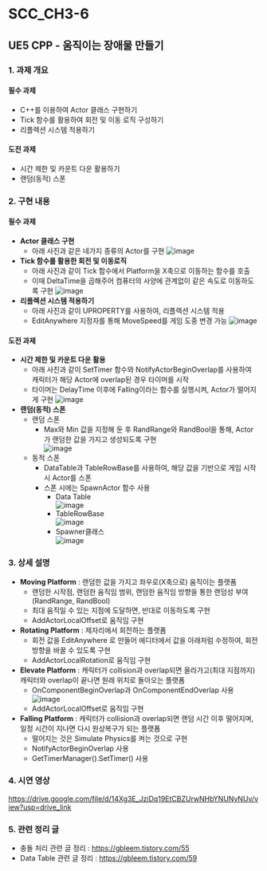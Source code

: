 # SCC_CH3-6
## UE5 CPP - 움직이는 장애물 만들기
### 1. 과제 개요
#### 필수 과제
  * C++를 이용하여 Actor 클래스 구현하기
  * Tick 함수를 활용하여 회전 및 이동 로직 구성하기
  * 리플렉션 시스템 적용하기
#### 도전 과제
  * 시간 제한 및 카운트 다운 활용하기
  * 랜덤(동적) 스폰

### 2. 구현 내용
#### **필수 과제**
  * **Actor 클래스 구현**
    * 아래 사진과 같은 네가지 종류의 Actor를 구현 
![image](https://github.com/user-attachments/assets/77a6d5bb-e57f-420a-a8fe-e62f87213b9d)
  * **Tick 함수를 활용한 회전 및 이동로직**
    * 아래 사진과 같이 Tick 함수에서 Platform을 X축으로 이동하는 함수를 호출
    * 이때 DeltaTime을 곱해주어 컴퓨터의 사양에 관계없이 같은 속도로 이동하도록 구현
      ![image](https://github.com/user-attachments/assets/b12659f3-d0a7-4e9c-981c-2ca277420007)
  * **리플렉션 시스템 적용하기**
    * 아래 사진과 같이 UPROPERTY를 사용하여, 리플렉션 시스템 적용
    * EditAnywhere 지정자를 통해 MoveSpeed를 게임 도중 변경 가능
      ![image](https://github.com/user-attachments/assets/bf4adf98-f648-48ad-b207-081bb6653be3)
#### **도전 과제**
  * **시간 제한 및 카운트 다운 활용**
    * 아래 사진과 같이 SetTimer 함수와 NotifyActorBeginOverlap를 사용하여 캐릭터가 해당 Actor에 overlap된 경우 타이머를 시작
    * 타이머는 DelayTime 이후에 Falling이라는 함수를 실행시켜, Actor가 떨어지게 구현
      ![image](https://github.com/user-attachments/assets/310f5a77-e0af-404a-a535-43fa646dc521)
  * **랜덤(동적) 스폰**
    * 랜덤 스폰
      * Max와 Min 값을 지정해 둔 후 RandRange와 RandBool을 통해, Actor가 랜덤한 값을 가지고 생성되도록 구현    
        ![image](https://github.com/user-attachments/assets/3948c1ed-69b4-486a-8c84-a2cd5e53769e)
    * 동적 스폰      
      * DataTable과 TableRowBase를 사용하여, 해당 값을 기반으로 게임 시작 시 Actor를 스폰
      * 스폰 시에는 SpawnActor 함수 사용
        * Data Table<br/>
          ![image](https://github.com/user-attachments/assets/ce27303b-d4fc-4180-8bdd-d22adf6fbc13) <br/>
        * TableRowBase <br/>
          ![image](https://github.com/user-attachments/assets/34c3b5f9-9e2a-4c15-94e7-ad8968a0604a) <br/>
        * Spawner클래스 <br/>
          ![image](https://github.com/user-attachments/assets/0de06117-3b5f-4612-9667-807769d45597) <br/>
          
### 3. 상세 설명
* **Moving Platform** : 랜덤한 값을 가지고 좌우로(X축으로) 움직이는 플랫폼
  * 랜덤한 시작점, 랜덤한 움직임 범위, 랜덤한 움직임 방향을 통한 랜덤성 부여 (RandRange, RandBool)
  * 최대 움직일 수 있는 지점에 도달하면, 반대로 이동하도록 구현
  * AddActorLocalOffset로 움직임 구현
* **Rotating Platform** : 제자리에서 회전하는 플랫폼
  * 회전 값을 EditAnywhere 로 만들어 에디터에서 값을 아래처럼 수정하여, 회전 방향을 바꿀 수 있도록 구현
  * AddActorLocalRotation로 움직임 구현
* **Elevate Platform** : 캐릭터가 collision과 overlap되면 올라가고(최대 지점까지) 캐릭터와 overlap이 끝나면 원래 위치로 돌아오는 플랫폼
  * OnComponentBeginOverlap과 OnComponentEndOverlap 사용
    ![image](https://github.com/user-attachments/assets/4ca50cde-e5c5-4929-83a7-91a95a2d6cc6)
  * AddActorLocalOffset로 움직임 구현
* **Falling Platform** : 캐릭터가 collision과 overlap되면 랜덤 시간 이후 떨어지며, 일정 시간이 지나면 다시 원상복구가 되는 플랫폼
  * 떨어지는 것은 Simulate Physics를 켜는 것으로 구현
  * NotifyActorBeginOverlap 사용
  * GetTimerManager().SetTimer() 사용

### 4. 시연 영상
https://drive.google.com/file/d/14Xg3E_JziDq19EtCBZUrwNHbYNUNyNUv/view?usp=drive_link  

### 5. 관련 정리 글
* 충돌 처리 관련 글 정리 : https://gbleem.tistory.com/55
* Data Table 관련 글 정리 : https://gbleem.tistory.com/59
